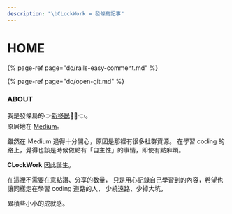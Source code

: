 ```yaml
---
description: "\bCLockWork = 發條島記事"
---
```


# HOME

{% page-ref page="do/rails-easy-comment.md" %}

{% page-ref page="do/open-git.md" %}

### 

### 

### ABOUT

我是發條島的👉[新移民](https://twitter.com/theYenLai)👩‍🚀👈。   
原居地在 [Medium](https://medium.com/@yenjuL)。

雖然在 Ｍedium 過得十分開心，原因是那裡有很多社群資源。 在學習 coding 的路上，覺得也該是時候做點有「自主性」的事情，即使有點麻煩。

**CLockWork** 因此誕生。

在這裡不需要在意點讚、分享的數量， 只是用心記錄自己學習到的內容，希望也讓同樣走在學習 coding 道路的人， 少繞遠路、少掉大坑，

累積些小小的成就感。


